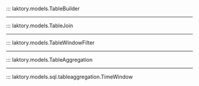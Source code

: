 ::: laktory.models.TableBuilder

---

::: laktory.models.TableJoin

---

::: laktory.models.TableWindowFilter

---

::: laktory.models.TableAggregation

---

::: laktory.models.sql.tableaggregation.TimeWindow

